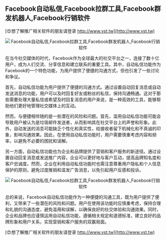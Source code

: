 ## **Facebook自动私信,Facebook拉群工具,Facebook群发机器人,Facebook行销软件**

[😍想了解推广相关软件的朋友请登录 http://www.vst.tw](http://www.vst.tw)

 <center><img src="https://vst.tw/MP4/tuiguang/png/4.png" alt="Facebook自动私信,Facebook拉群工具,Facebook群发机器人,Facebook行销软件"></center>

在当今社交媒体的时代，Facebook作为全球最大的社交平台之一，连接了数十亿用户，成为人们交流、分享信息和建立联系的重要工具。其中，自动私信功能作为Facebook的一个特色功能，为用户提供了便捷的沟通方式，但也引发了一些讨论和争议。

首先，自动私信功能为用户提供了便捷的沟通方式。通过设置自动回复消息或自动发送消息的功能，用户可以及时回复好友或粉丝的私信，保持沟通畅通。这对于那些需要处理大量私信或希望及时回复消息的用户来说，是一种高效的工具，能够帮助他们更好地管理社交媒体上的互动。

然而，与便捷相伴随的是一些潜在的风险和问题。首先，滥用自动私信功能可能会导致用户被认为是垃圾邮件发送者，从而影响其在社交平台上的声誉和形象。此外，自动发送的消息可能缺乏个性化和真实性，给接收者留下机械化和不真诚的印象，影响沟通效果。因此，在使用自动私信功能时，用户需要慎重考虑内容和频率，以避免不必要的困扰和误解。

另一方面，自动私信功能也为企业和品牌提供了营销和客户服务的新途径。通过设置自动回复消息或发送推广内容，企业可以更好地与客户互动，提高品牌知名度和客户忠诚度。然而，企业在利用自动私信功能时也需注意尊重用户隐私和个人信息保护的原则，避免过度推销和滥发广告消息，以免引起用户反感和投诉。

 <center><img src="https://vst.tw/MP4/tuiguang/png/0.png" alt="Facebook自动私信,Facebook拉群工具,Facebook群发机器人,Facebook行销软件"></center>

总的来说，Facebook自动私信功能作为一种便捷的沟通工具，既为用户提供了便利，又带来了一些潜在的风险和问题。用户在使用该功能时应慎重考虑，保持合理和礼貌的沟通态度，避免滥用和误解，以确保良好的社交体验和沟通效果。同时，企业和品牌也应谨慎运用自动私信功能，遵循相关规定和道德标准，建立良好的品牌形象和用户关系，实现营销和客户服务的双赢局面。

[😍想了解推广相关软件的朋友请登录 http://www.vst.tw](http://www.vst.tw)



